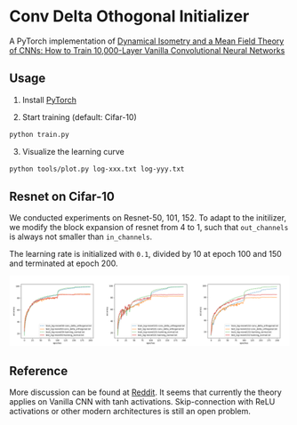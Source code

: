 # Conv Delta Othogonal Initializer
A PyTorch implementation of [Dynamical Isometry and a Mean Field Theory of CNNs:
How to Train 10,000-Layer Vanilla Convolutional Neural Networks](https://arxiv.org/pdf/1806.05393.pdf)

## Usage
1. Install [PyTorch](http://pytorch.org/)

2. Start training (default: Cifar-10)
```bash
python train.py
```

3. Visualize the learning curve
```bash
python tools/plot.py log-xxx.txt log-yyy.txt
```

## Resnet on Cifar-10

We conducted experiments on Resnet-50, 101, 152.
To adapt to the initilizer, we modify the block expansion of resnet from 4 to 1,
such that `out_channels` is always not smaller than `in_channels`.

The learning rate is initialized with `0.1`, divided by 10 at epoch 100 and 150 and terminated at epoch 200.

![cifar-50](results/resnet-cifar-10.png)

## Reference
More discussion can be found at [Reddit](https://www.reddit.com/r/MachineLearning/comments/8r7fl2/r_how_to_train_10000layer_vanilla_convolutional/).
It seems that currently the theory applies on Vanilla CNN with tanh activations.
Skip-connection with ReLU activations or other modern architectures is still an open problem.
